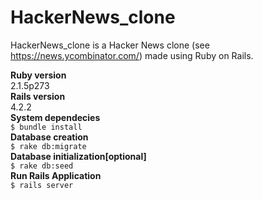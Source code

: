 # HackerNews_clone

HackerNews_clone is a Hacker News clone (see https://news.ycombinator.com/) made using Ruby on Rails.

**Ruby version**<br />
2.1.5p273<br />
**Rails version**<br />
4.2.2<br />
**System dependecies**<br />
```$ bundle install```<br />
**Database creation**<br />
```$ rake db:migrate```<br />
**Database initialization[optional]**<br />
```$ rake db:seed```<br />
**Run Rails Application**<br />
```$ rails server```
